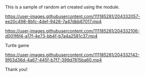 This is a sample of random art created using the module.


https://user-images.githubusercontent.com/111185281/204332057-ee20c498-8bfc-4def-9426-7a47dbb67017.mp4



https://user-images.githubusercontent.com/111185281/204332106-d001f6f4-a17f-4e73-bb4f-b7a4a2581c37.mp4

Turtle game


https://user-images.githubusercontent.com/111185281/204332142-9f63d36d-4a67-445f-b7f7-399d7815ba60.mp4

Thank you!
